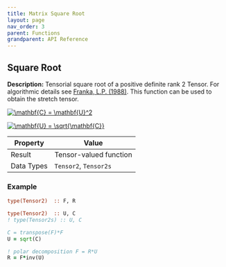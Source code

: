 ```yaml
---
title: Matrix Square Root
layout: page
nav_order: 3
parent: Functions
grandparent: API Reference
---
```


## Square Root

**Description:** Tensorial square root of a positive definite rank 2 Tensor. For algorithmic details see [Franka, L.P. (1988)](https://inis.iaea.org/search/search.aspx?orig_q=RN:20064555). This function can be used to obtain the stretch tensor.

<a href="https://www.codecogs.com/eqnedit.php?latex=\mathbf{C}&space;=&space;\mathbf{U}^2" target="_blank"><img src="https://latex.codecogs.com/gif.latex?\mathbf{C}&space;=&space;\mathbf{U}^2" title="\mathbf{C} = \mathbf{U}^2" /></a>

<a href="https://www.codecogs.com/eqnedit.php?latex=\mathbf{U}&space;=&space;\sqrt{\mathbf{C}}" target="_blank"><img src="https://latex.codecogs.com/gif.latex?\mathbf{U}&space;=&space;\sqrt{\mathbf{C}}" title="\mathbf{U} = \sqrt{\mathbf{C}}" /></a>

| Property   | Value                  |
| ---        | ---                    |
| Result     | Tensor-valued function |
| Data Types | `Tensor2`, `Tensor2s`  |

### Example

```fortran
type(Tensor2)  :: F, R

type(Tensor2)  :: U, C
! type(Tensor2s) :: U, C

C = transpose(F)*F
U = sqrt(C)

! polar decomposition F = R*U
R = F*inv(U)
```

